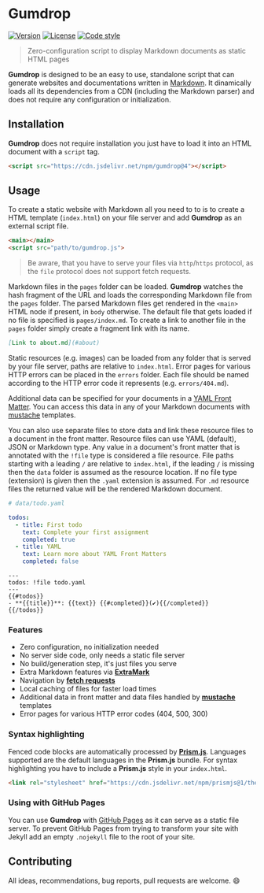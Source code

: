 # Gumdrop

[![Version][badge-version]](https://www.npmjs.com/package/gumdrop)
[![License][badge-license]](https://github.com/vimtaai/gumdrop/blob/master/LICENSE.md)
[![Code style][badge-style]](https://github.com/prettier/prettier)

> Zero-configuration script to display Markdown documents as static HTML pages

**Gumdrop** is designed to be an easy to use, standalone script that can generate websites and documentations written in [Markdown](https://daringfireball.net/projects/markdown/syntax). It dinamically loads all its dependencies from a CDN (including the Markdown parser) and does not require any configuration or initialization.

## Installation

**Gumdrop** does not require installation you just have to load it into an HTML document with a `script` tag.

```html
<script src="https://cdn.jsdelivr.net/npm/gumdrop@4"></script>
```

## Usage

To create a static website with Markdown all you need to to is to create a HTML template (`index.html`) on your file server and add **Gumdrop** as an external script file.

```html
<main></main>
<script src="path/to/gumdrop.js">
```

> Be aware, that you have to serve your files via `http`/`https` protocol, as the `file` protocol does not support fetch requests.

Markdown files in the `pages` folder can be loaded. **Gumdrop** watches the hash fragment of the URL and loads the corresponding Markdown file from the `pages` folder. The parsed Markdown files get rendered in the `<main>` HTML node if present, in `body` otherwise. The default file that gets loaded if no file is specified is `pages/index.md`. To create a link to another file in the `pages` folder simply create a fragment link with its name.

```md
[Link to about.md](#about)
```

Static resources (e.g. images) can be loaded from any folder that is served by your file server, paths are relative to `index.html`. Error pages for various HTTP errors can be placed in the `errors` folder. Each file should be named according to the HTTP error code it represents (e.g. `errors/404.md`).

Additional data can be specified for your documents in a [YAML Front Matter](https://yaml.org/). You can access this data in any of your Markdown documents with [mustache](http://mustache.github.io/) templates. 

You can also use separate files to store data and link these resource files to a document in the front matter. Resource files can use YAML (default), JSON or Markdown type. Any value in a document's front matter that is annotated with the `!file` type is considered a file resource. File paths starting with a leading `/` are relative to `index.html`, if the leading `/` is missing then the `data` folder is assumed as the resource location. If no file type (extension) is given then the `.yaml` extension is assumed. For `.md` resource files the returned value will be the rendered Markdown document.

```yaml
# data/todo.yaml

todos:
  - title: First todo
    text: Complete your first assignment
    completed: true
  - title: YAML
    text: Learn more about YAML Front Matters
    completed: false
```

```
---
todos: !file todo.yaml
---
{{#todos}}
- **{{title}}**: {{text}} {{#completed}}(✔){{/completed}}
{{/todos}}
```

### Features

- Zero configuration, no initialization needed
- No server side code, only needs a static file server
- No build/generation step, it's just files you serve
- Extra Markdown features via **[ExtraMark](https://github.com/vimtaai/extramark)**
- Navigation by **[fetch requests](https://developer.mozilla.org/en-US/docs/Web/API/Fetch_API)**
- Local caching of files for faster load times
- Additional data in front matter and data files handled by **[mustache](http://mustache.github.io/)** templates
- Error pages for various HTTP error codes (404, 500, 300)

### Syntax highlighting

Fenced code blocks are automatically processed by **[Prism.js](https://prismjs.com/)**. Languages supported are the default languages in the **Prism.js** bundle. For syntax highlighting you have to include a **Prism.js** style in your `index.html`.

```html
<link rel="stylesheet" href="https://cdn.jsdelivr.net/npm/prismjs@1/themes/prism.css" />
```

### Using with GitHub Pages

You can use **Gumdrop** with [GitHub Pages](https://pages.github.com) as it can serve as a static file server. To prevent GitHub Pages from trying to transform your site with Jekyll add an empty `.nojekyll` file to the root of your site.

## Contributing

All ideas, recommendations, bug reports, pull requests are welcome. :smile:

[badge-version]: https://img.shields.io/npm/v/gumdrop.svg?style=flat-square
[badge-license]: https://img.shields.io/npm/l/gumdrop.svg?style=flat-square
[badge-style]: https://img.shields.io/badge/code_style-prettier-ff69b4.svg?style=flat-square
